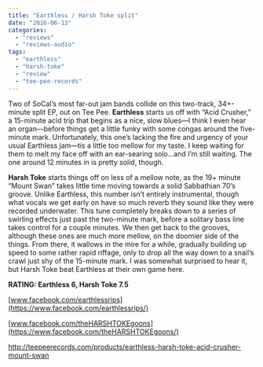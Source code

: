 ```yaml
---
title: "Earthless / Harsh Toke split"
date: "2016-06-13"
categories: 
  - "reviews"
  - "reviews-audio"
tags: 
  - "earthless"
  - "harsh-toke"
  - "review"
  - "tee-pee-records"
---
```


Two of SoCal’s most far-out jam bands collide on this two-track, 34+-minute split EP, out on Tee Pee. **Earthless** starts us off with “Acid Crusher,” a 15-minute acid trip that begins as a nice, slow blues—I think I even hear an organ—before things get a little funky with some congas around the five-minute mark. Unfortunately, this one’s lacking the fire and urgency of your usual Earthless jam—tis a little too mellow for my taste. I keep waiting for them to melt my face off with an ear-searing solo…and I’m still waiting. The one around 12 minutes in is pretty solid, though.

**Harsh Toke** starts things off on less of a mellow note, as the 19+ minute “Mount Swan” takes little time moving towards a solid Sabbathian 70’s groove. Unlike Earthless, this number isn’t entirely instrumental, though what vocals we get early on have so much reverb they sound like they were recorded underwater. This tune completely breaks down to a series of swirling effects just past the two-minute mark, before a solitary bass line takes control for a couple minutes. We then get back to the grooves, although these ones are much more mellow, on the doomier side of the things. From there, it wallows in the mire for a while, gradually building up speed to some rather rapid riffage, only to drop all the way down to a snail’s crawl just shy of the 15-minute mark. I was somewhat surprised to hear it, but Harsh Toke beat Earthless at their own game here.

**RATING: Earthless 6, Harsh Toke 7.5**

[www.facebook.com/earthlessrips](https://www.facebook.com/earthlessrips/)

[www.facebook.com/theHARSHTOKEgoons](https://www.facebook.com/theHARSHTOKEgoons/)

http://teepeerecords.com/products/earthless-harsh-toke-acid-crusher-mount-swan
